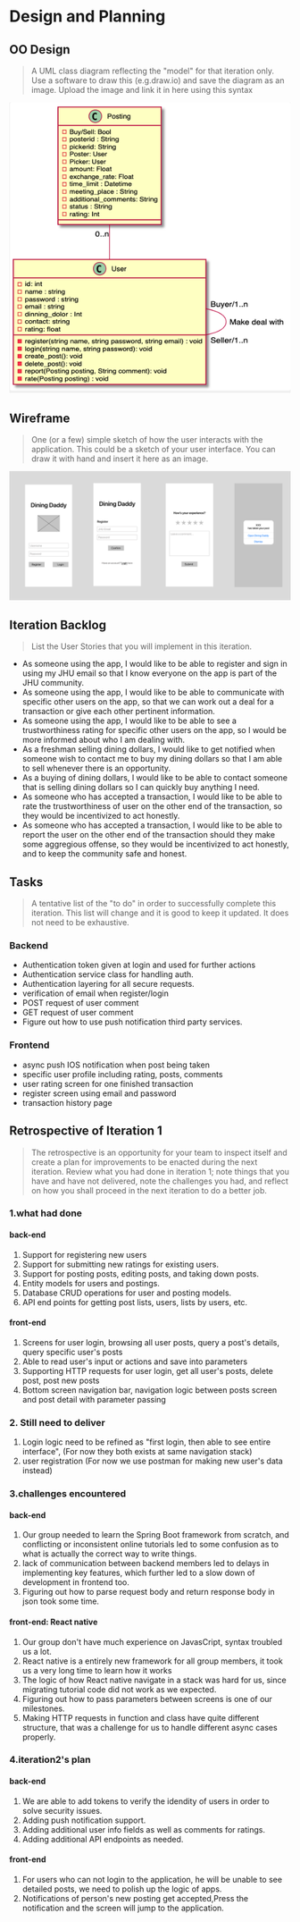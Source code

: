 # Design and Planning

## OO Design

> A UML class diagram reflecting the "model" for that iteration only.
> Use a software to draw this (e.g.draw.io) and save the diagram as an image.
> Upload the image and link it in here using this syntax

<!-- http://www.plantuml.com/plantuml/uml/SyfFKj2rKt3CoKnELR1Io4ZDoSa70000 -->
<!-- https://plantuml.com/class-diagram -->

![](it1_dap.assets/2020-02-17-16-06-43.png)

## Wireframe

> One (or a few) simple sketch of how the user interacts with the application.
> This could be a sketch of your user interface.
> You can draw it with hand and insert it here as an image.

![](wireframes/wireframe2.png)



<!-- https://plantuml.com/sequence-diagram -->

<!-- https://www.jianshu.com/p/a052f82cc18d -->

## Iteration Backlog

> List the User Stories that you will implement in this iteration.

* As someone using the app, I would like to be able to register and sign in using my JHU email so that I know everyone on the app is part of the JHU community.
* As someone using the app, I would like to be able to communicate with specific other users on the app, so that we can work out a deal for a transaction or give each other pertinent information.
* As someone using the app, I would like to be able to see a trustworthiness rating for specific other users on the app, so I would be more informed about who I am dealing with.
* As a freshman selling dining dollars, I would like to get notified when someone wish to contact me to buy my dining dollars so that I am able to sell whenever there is an opportunity.
* As a buying of dining dollars, I would like to be able to contact someone that is selling dining dollars so I can quickly buy anything I need.
* As someone who has accepted a transaction, I would like to be able to rate the trustworthiness of user on the other end of the transaction, so they would be incentivized to act honestly.
* As someone who has accepted a transaction, I would like to be able to report the user on the other end of the transaction should they make some aggregious offense, so they would be incentivized to act honestly, and to keep the community safe and honest.

<!-- User profiles
Posting board
chat
Transaction verification and rating -->

## Tasks

> A tentative list of the "to do" in order to successfully complete this iteration.
> This list will change and it is good to keep it updated.
> It does not need to be exhaustive.

### Backend

* Authentication token given at login and used for further actions
* Authentication service class for handling auth.
* Authentication layering for all secure requests.
* verification of email when register/login
* POST request of user comment
* GET request of user comment
* Figure out how to use push notification third party services.

### Frontend

* async push IOS notification when post being taken
* specific user profile including rating, posts, comments
* user rating screen for one finished transaction
* register screen using email and password
* transaction history page

## Retrospective of Iteration 1

> The retrospective is an opportunity for your team to inspect itself and create a plan for improvements to be enacted during the next iteration. Review what you had done in iteration 1; note things that you have and have not delivered, note the challenges you had, and reflect on how you shall proceed in the next iteration to do a better job.

### 1.what had done

#### back-end

1. Support for registering new users
2. Support for submitting new ratings for existing users.
3. Support for posting posts, editing posts, and taking down posts.
4. Entity models for users and postings.
5. Database CRUD operations for user and posting models.
6. API end points for getting post lists, users, lists by users, etc.

#### front-end

1. Screens for user login, browsing all user posts, query a post's details, query specific user's posts
2. Able to read user's input or actions and save into parameters
3. Supporting HTTP requests for user login, get all user's posts, delete post, post new posts
4. Bottom screen navigation bar, navigation logic between posts screen and post detail with parameter passing

### 2. Still need to deliver

1. Login logic need to be refined as "first login, then able to see entire interface", (For now they both exists at same navigation stack)
2. user registration (For now we use postman for making new user's data instead)

### 3.challenges encountered

#### back-end

1. Our group needed to learn the Spring Boot framework from scratch, and conflicting or inconsistent online tutorials led to some confusion as to what is actually the correct way to write things.
2. lack of communication between backend members led to delays in implementing key features, which further led to a slow down of development in frontend too.
3. Figuring out how to parse request body and return response body in json took some time.

#### front-end: React native

1. Our group don't have much experience on JavasCript, syntax troubled us a lot.
2. React native is a entirely new framework for all group members, it took us a very long time to learn how it works
3. The logic of how React native navigate in a stack was hard for us, since migrating tutorial code did not work as we expected.
4. Figuring out how to pass parameters between screens is one of our milestones.
5. Making HTTP requests in function and class have quite different structure, that was a challenge for us to handle different async cases properly.

### 4.iteration2's plan

#### back-end

1. We are able to add tokens to verify the idendity of users in order to solve security issues.
2. Adding push notification support.
3. Adding additional user info fields as well as comments for ratings.
4. Adding additional API endpoints as needed.

#### front-end

1. For users who can not login to the application, he will be unable to see detailed posts, we need to polish up the logic of apps.
2. Notifications of person's new posting get accepted,Press the notification and the screen will jump to the application.

